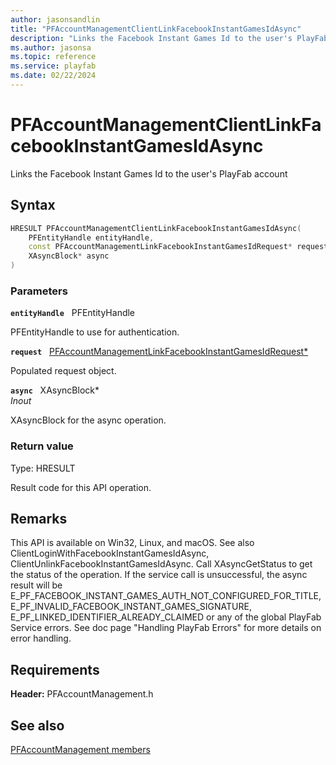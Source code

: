 ```yaml
---
author: jasonsandlin
title: "PFAccountManagementClientLinkFacebookInstantGamesIdAsync"
description: "Links the Facebook Instant Games Id to the user's PlayFab account"
ms.author: jasonsa
ms.topic: reference
ms.service: playfab
ms.date: 02/22/2024
---
```


# PFAccountManagementClientLinkFacebookInstantGamesIdAsync  

Links the Facebook Instant Games Id to the user's PlayFab account  

## Syntax  
  
```cpp
HRESULT PFAccountManagementClientLinkFacebookInstantGamesIdAsync(  
    PFEntityHandle entityHandle,  
    const PFAccountManagementLinkFacebookInstantGamesIdRequest* request,  
    XAsyncBlock* async  
)  
```  
  
### Parameters  
  
**`entityHandle`** &nbsp; PFEntityHandle  
  
PFEntityHandle to use for authentication.  
  
**`request`** &nbsp; [PFAccountManagementLinkFacebookInstantGamesIdRequest*](../../pfaccountmanagementtypes/structs/pfaccountmanagementlinkfacebookinstantgamesidrequest.md)  
  
Populated request object.  
  
**`async`** &nbsp; XAsyncBlock*  
*_Inout_*  
  
XAsyncBlock for the async operation.  
  
  
### Return value
Type: HRESULT
  
Result code for this API operation.
  
## Remarks  
  
This API is available on Win32, Linux, and macOS. See also ClientLoginWithFacebookInstantGamesIdAsync, ClientUnlinkFacebookInstantGamesIdAsync. Call XAsyncGetStatus to get the status of the operation. If the service call is unsuccessful, the async result will be E_PF_FACEBOOK_INSTANT_GAMES_AUTH_NOT_CONFIGURED_FOR_TITLE, E_PF_INVALID_FACEBOOK_INSTANT_GAMES_SIGNATURE, E_PF_LINKED_IDENTIFIER_ALREADY_CLAIMED or any of the global PlayFab Service errors. See doc page "Handling PlayFab Errors" for more details on error handling.
  
## Requirements  
  
**Header:** PFAccountManagement.h
  
## See also  
[PFAccountManagement members](../pfaccountmanagement_members.md)  

  
  
